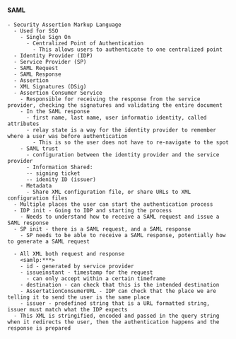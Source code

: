 #### SAML
    - Security Assertion Markup Language
      - Used for SSO
        - Single Sign On
          - Centralized Point of Authentication
            - This allows users to authenticate to one centralized point
      - Identity Provider (IDP)
      - Service Provider (SP)
      - SAML Request
      - SAML Response
      - Assertion
      - XML Signatures (DSig)
      - Assertion Consumer Service
        - Responsible for receiving the response from the service provider, checking the signatures and validating the entire document
        - In the SAML response
          - first name, last name, user informatio identity, called attributes
          - relay state is a way for the identity provider to remember where a user was before authentication
            - This is so the user does not have to re-navigate to the spot
        - SAML trust
          - configuration between the identity provider and the service provider
          - Information Shared:
          -- signing ticket
          -- idenity ID (issuer)
        - Metadata
          - Share XML configuration file, or share URLs to XML configuration files
      - Multiple places the user can start the authentication process
      - IDP init - Going to IDP and starting the process
        - Needs to understand how to receive a SAML request and issue a SAML response
      - SP init - there is a SAML request, and a SAML response
        - SP needs to be able to receive a SAML response, potentially how to generate a SAML request
  
      - All XML both request and response
        <samlp:***>
        - id - generated by service provider
        - issueinstant - timestamp for the request
          - can only accept within a certain timeframe
        - destination - can check that this is the intended destination
        - AssertationConsumerURL - IDP can check that the place we are telling it to send the user is the same place
        - issuer - predefined string that is a URL formatted string, issuer must match what the IDP expects
      - This XML is stringified, encoded and passed in the query string when it redirects the user, then the authentication happens and the response is prepared